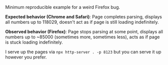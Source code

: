Minimum reproducible example for a weird Firefox bug.

**Expected behavior (Chrome and Safari)**: Page completes parsing, displays all numbers up to 118029, doesn't act as if page is still loading indefinitely.

**Observed behavior (Firefox)**: Page stops parsing at some point, displays all numbers up to ~85000 (sometimes more, sometimes less), acts as if page is stuck loading indefinitely.

I serve up the pages via `npx http-server . -p 8123` but you can serve it up however you prefer.
